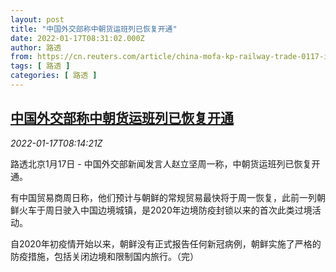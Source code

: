 ```yaml
---
layout: post
title: "中国外交部称中朝货运班列已恢复开通"
date: 2022-01-17T08:31:02.000Z
author: 路透
from: https://cn.reuters.com/article/china-mofa-kp-railway-trade-0117-idCNKBS2JR0JI
tags: [ 路透 ]
categories: [ 路透 ]
---
```

<!--1642408262000-->
[中国外交部称中朝货运班列已恢复开通](https://cn.reuters.com/article/china-mofa-kp-railway-trade-0117-idCNKBS2JR0JI)
------

<div>
<div><i>2022-01-17T08:14:21Z</i></div><p>路透北京1月17日 - 中国外交部新闻发言人赵立坚周一称，中朝货运班列已恢复开通。</p><p>有中国贸易商周日称，他们预计与朝鲜的常规贸易最快将于周一恢复，此前一列朝鲜火车于周日驶入中国边境城镇，是2020年边境防疫封锁以来的首次此类过境活动。</p><p>自2020年初疫情开始以来，朝鲜没有正式报告任何新冠病例，朝鲜实施了严格的防疫措施，包括关闭边境和限制国内旅行。（完）</p>
</div>
